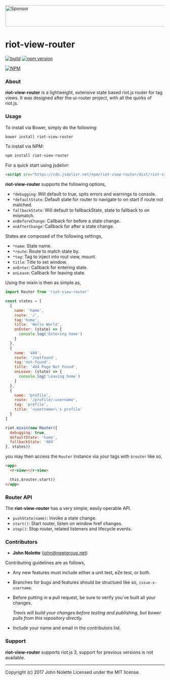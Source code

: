 <a target='_blank' rel='nofollow' href='https://app.codesponsor.io/link/ymhxqZ47jLBFuVrU2iywqLGC/neetjn/riot-view-router'>
  <img alt='Sponsor' width='888' height='68' src='https://app.codesponsor.io/embed/ymhxqZ47jLBFuVrU2iywqLGC/neetjn/riot-view-router.svg' />
</a>

# **riot-view-router**

[![build](https://travis-ci.org/neetjn/riot-view-router.svg?branch=master)](https://travis-ci.org/neetjn/riot-view-router/)
[![npm version](https://badge.fury.io/js/riot-view-router.svg)](https://badge.fury.io/js/riot-view-router)

[![NPM](https://nodei.co/npm/riot-view-router.png)](https://nodei.co/npm/riot-view-router/)

### About

**riot-view-router** is a lightweight, extensive state based riot.js router for tag views. It was designed after the ui-router project, with all the quirks of riot.js.

### Usage

To install via Bower, simply do the following:
```sh
bower install riot-view-router
```
To install via NPM:
```sh
npm install riot-view-router
```
For a quick start using jsdelivr:
```html
<script src="https://cdn.jsdelivr.net/npm/riot-view-router/dist/riot-view-router.js"></script>
```

**riot-view-router** supports the following options,

* `*debugging`: Will default to true, spits errors and warnings to console.
* `*defaultState`: Default state for router to navigate to on start if route not matched.
* `fallbackState`: Will default to fallbackState, state to fallback to on mismatch.
* `onBeforeChange`: Callback for before a state change.
* `onAfterChange`: Callback for after a state change.

States are composed of the following settings,

* `*name`: State name.
* `*route`: Route to match state by.
* `*tag`: Tag to inject into rout view, mount.
* `title`: Title to set window.
* `onEnter`: Callback for entering state.
* `onLeave`: Callback for leaving state.

Using the mixin is then as simple as,

```js
import Router from 'riot-view-router'

const states = [
  {
    name: 'home',
    route: '/',
    tag:'home',
    title: 'Hello World',
    onEnter: (state) => {
      console.log('Entering home')
    }
  },
  {
    name: '404',
    route: '/notfound',
    tag:'not-found',
    title: '404 Page Not Found',
    onLeave: (state) => {
      console.log('Leaving home')
    }
  },
  {
    name: 'profile',
    route: '/profile/:username',
    tag: 'profile',
    title: '<username>\'s profile'
  }
]

riot.mixin(new Router({
  debugging: true,
  defaultState: 'home',
  fallbackState: '404'
}, states))
```

you may then access the `Router` instance via your tags with `$router` like so,

```html
<app>
  <r-view></r-view>

  this.$router.start()
</app>
```

### Router API

The **riot-view-router** has a very simple, easily operable API.

* `pushState(name)`: Invoke a state change.
* `start()`: Start router, listen on window href changes.
* `stop()`: Stop router, related listeners and lifecycle events.


### Contributors

* **John Nolette** (john@neetgroup.net)

Contributing guidelines are as follows,

* Any new features must include either a unit test, e2e test, or both.
* Branches for bugs and features should be structued like so, `issue-x-username`.
* Before putting in a pull request, be sure to verify you've built all your changes.
  
  *Travis will build your changes before testing and publishing, but bower pulls from this repository directly.*

* Include your name and email in the contributors list.

### Support

**riot-view-router** supports riot.js 3, support for previous versions is not available.

---
Copyright (c) 2017 John Nolette Licensed under the MIT license.